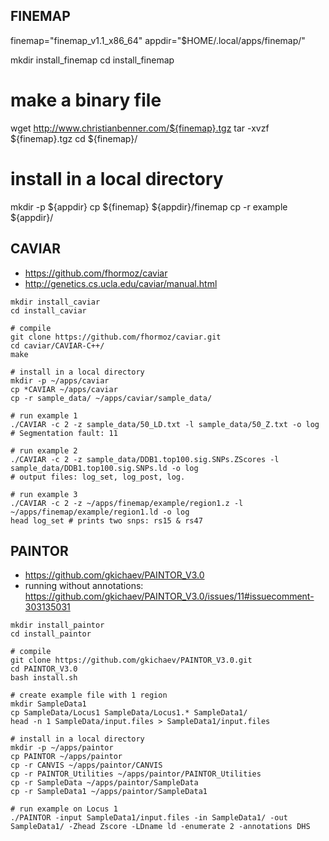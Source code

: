 ## FINEMAP

finemap="finemap_v1.1_x86_64"
appdir="$HOME/.local/apps/finemap/"

mkdir install_finemap
cd install_finemap

# make a binary file 
wget http://www.christianbenner.com/${finemap}.tgz
tar -xvzf ${finemap}.tgz 
cd ${finemap}/

# install in a local directory
mkdir -p ${appdir}
cp ${finemap} ${appdir}/finemap
cp -r example ${appdir}/

## CAVIAR

- https://github.com/fhormoz/caviar
- http://genetics.cs.ucla.edu/caviar/manual.html

```
mkdir install_caviar
cd install_caviar

# compile
git clone https://github.com/fhormoz/caviar.git
cd caviar/CAVIAR-C++/
make

# install in a local directory
mkdir -p ~/apps/caviar
cp *CAVIAR ~/apps/caviar
cp -r sample_data/ ~/apps/caviar/sample_data/

# run example 1
./CAVIAR -c 2 -z sample_data/50_LD.txt -l sample_data/50_Z.txt -o log
# Segmentation fault: 11

# run example 2
./CAVIAR -c 2 -z sample_data/DDB1.top100.sig.SNPs.ZScores -l sample_data/DDB1.top100.sig.SNPs.ld -o log
# output files: log_set, log_post, log.

# run example 3
./CAVIAR -c 2 -z ~/apps/finemap/example/region1.z -l ~/apps/finemap/example/region1.ld -o log
head log_set # prints two snps: rs15 & rs47
```

## PAINTOR

- https://github.com/gkichaev/PAINTOR_V3.0
- running without annotations: https://github.com/gkichaev/PAINTOR_V3.0/issues/11#issuecomment-303135031

```
mkdir install_paintor
cd install_paintor

# compile
git clone https://github.com/gkichaev/PAINTOR_V3.0.git
cd PAINTOR_V3.0
bash install.sh

# create example file with 1 region
mkdir SampleData1
cp SampleData/Locus1 SampleData/Locus1.* SampleData1/
head -n 1 SampleData/input.files > SampleData1/input.files

# install in a local directory
mkdir -p ~/apps/paintor
cp PAINTOR ~/apps/paintor
cp -r CANVIS ~/apps/paintor/CANVIS
cp -r PAINTOR_Utilities ~/apps/paintor/PAINTOR_Utilities
cp -r SampleData ~/apps/paintor/SampleData
cp -r SampleData1 ~/apps/paintor/SampleData1

# run example on Locus 1
./PAINTOR -input SampleData1/input.files -in SampleData1/ -out SampleData1/ -Zhead Zscore -LDname ld -enumerate 2 -annotations DHS
```



